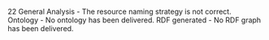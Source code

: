 22
    General
    Analysis
        - The resource naming strategy is not correct.
    Ontology
        - No ontology has been delivered.
    RDF generated
        - No RDF graph has been delivered.
